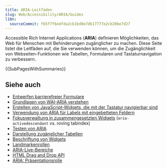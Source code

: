 ```yaml
---
title: ARIA-Leitfäden
slug: Web/Accessibility/ARIA/Guides
l10n:
  sourceCommit: f65f7f6e4fda2cb1bd0e7db17777e2cb20be7d27
---
```


Accessible Rich Internet Applications (**ARIA**) definieren Möglichkeiten, das Web für Menschen mit Behinderungen zugänglicher zu machen. Diese Seite listet die Leitfäden auf, die Sie verwenden können, um die Zugänglichkeit von Webseiten-Funktionen wie Tabellen, Formularen und Tastaturnavigation zu verbessern.

{{SubPagesWithSummaries}}

## Siehe auch

- [Entwerfen barrierefreier Formulare](https://www.w3.org/WAI/tutorials/forms/)
- [Grundlagen von WAI-ARIA verstehen](/de/docs/Learn_web_development/Core/Accessibility/WAI-ARIA_basics)
- [Erstellen von JavaScript-Widgets, die mit der Tastatur navigierbar sind](/de/docs/Web/Accessibility/Guides/Keyboard-navigable_JavaScript_widgets)
- [Verwendung von ARIA für Labels mit eingebetteten Feldern](/de/docs/Web/Accessibility/ARIA/Guides/Multipart_labels)
- [Fokusverwaltung in zusammengesetzten Widgets](https://www.w3.org/WAI/ARIA/apg/practices/keyboard-interface/) (`aria-activedescendant` vs. roving tabindex)
- [Testen von ARIA](https://www.w3.org/WAI/test-evaluate/)
- [Darstellung zugänglicher Tabellen](https://www.w3.org/WAI/tutorials/tables/)
- [Beschriftung von Widgets](/de/docs/Web/Accessibility/ARIA/Reference/Attributes/aria-label)
- [Landmarkenrollen](/de/docs/Web/Accessibility/ARIA/Reference/Roles/landmark_role)
- [ARIA-Live-Bereiche](/de/docs/Web/Accessibility/ARIA/Guides/Live_regions)
- [HTML Drag and Drop API](/de/docs/Web/API/HTML_Drag_and_Drop_API)
- [ARIA: Präsentationsrolle](/de/docs/Web/Accessibility/ARIA/Reference/Roles/presentation_role)
